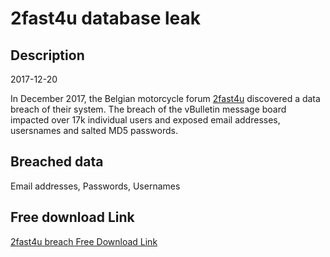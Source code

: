 # 2fast4u database leak

## Description

2017-12-20

In December 2017, the Belgian motorcycle forum <a href="https://www.2fast4u.be" target="_blank" rel="noopener">2fast4u</a> discovered a data breach of their system. The breach of the vBulletin message board impacted over 17k individual users and exposed email addresses, usersnames and salted MD5 passwords.

## Breached data

Email addresses, Passwords, Usernames

## Free download Link

[2fast4u breach Free Download Link](https://tinyurl.com/2b2k277t)